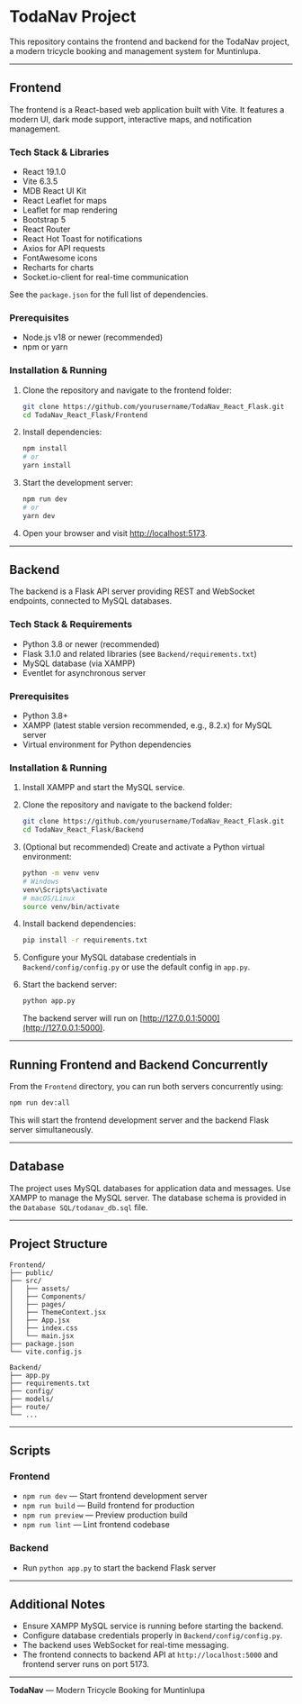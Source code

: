 # TodaNav Project

This repository contains the frontend and backend for the TodaNav project, a modern tricycle booking and management system for Muntinlupa.

---

## Frontend

The frontend is a React-based web application built with Vite. It features a modern UI, dark mode support, interactive maps, and notification management.

### Tech Stack & Libraries

- React 19.1.0
- Vite 6.3.5
- MDB React UI Kit
- React Leaflet for maps
- Leaflet for map rendering
- Bootstrap 5
- React Router
- React Hot Toast for notifications
- Axios for API requests
- FontAwesome icons
- Recharts for charts
- Socket.io-client for real-time communication

See the `package.json` for the full list of dependencies.

### Prerequisites

- Node.js v18 or newer (recommended)
- npm or yarn

### Installation & Running

1. Clone the repository and navigate to the frontend folder:
   ```sh
   git clone https://github.com/yourusername/TodaNav_React_Flask.git
   cd TodaNav_React_Flask/Frontend
   ```

2. Install dependencies:
   ```sh
   npm install
   # or
   yarn install
   ```

3. Start the development server:
   ```sh
   npm run dev
   # or
   yarn dev
   ```

4. Open your browser and visit [http://localhost:5173](http://localhost:5173).

---

## Backend

The backend is a Flask API server providing REST and WebSocket endpoints, connected to MySQL databases.

### Tech Stack & Requirements

- Python 3.8 or newer (recommended)
- Flask 3.1.0 and related libraries (see `Backend/requirements.txt`)
- MySQL database (via XAMPP)
- Eventlet for asynchronous server

### Prerequisites

- Python 3.8+
- XAMPP (latest stable version recommended, e.g., 8.2.x) for MySQL server
- Virtual environment for Python dependencies

### Installation & Running

1. Install XAMPP and start the MySQL service.

2. Clone the repository and navigate to the backend folder:
   ```sh
   git clone https://github.com/yourusername/TodaNav_React_Flask.git
   cd TodaNav_React_Flask/Backend
   ```

3. (Optional but recommended) Create and activate a Python virtual environment:
   ```sh
   python -m venv venv
   # Windows
   venv\Scripts\activate
   # macOS/Linux
   source venv/bin/activate
   ```

4. Install backend dependencies:
   ```sh
   pip install -r requirements.txt
   ```

5. Configure your MySQL database credentials in `Backend/config/config.py` or use the default config in `app.py`.

6. Start the backend server:
   ```sh
   python app.py
   ```

   The backend server will run on [http://127.0.0.1:5000](http://127.0.0.1:5000).

---

## Running Frontend and Backend Concurrently

From the `Frontend` directory, you can run both servers concurrently using:

```sh
npm run dev:all
```

This will start the frontend development server and the backend Flask server simultaneously.

---

## Database

The project uses MySQL databases for application data and messages. Use XAMPP to manage the MySQL server. The database schema is provided in the `Database SQL/todanav_db.sql` file.

---

## Project Structure

```
Frontend/
├── public/
├── src/
│   ├── assets/
│   ├── Components/
│   ├── pages/
│   ├── ThemeContext.jsx
│   ├── App.jsx
│   ├── index.css
│   └── main.jsx
├── package.json
└── vite.config.js

Backend/
├── app.py
├── requirements.txt
├── config/
├── models/
├── route/
└── ...
```

---

## Scripts

### Frontend

- `npm run dev` — Start frontend development server
- `npm run build` — Build frontend for production
- `npm run preview` — Preview production build
- `npm run lint` — Lint frontend codebase

### Backend

- Run `python app.py` to start the backend Flask server

---

## Additional Notes

- Ensure XAMPP MySQL service is running before starting the backend.
- Configure database credentials properly in `Backend/config/config.py`.
- The backend uses WebSocket for real-time messaging.
- The frontend connects to backend API at `http://localhost:5000` and frontend server runs on port 5173.

---

**TodaNav** — Modern Tricycle Booking for Muntinlupa
